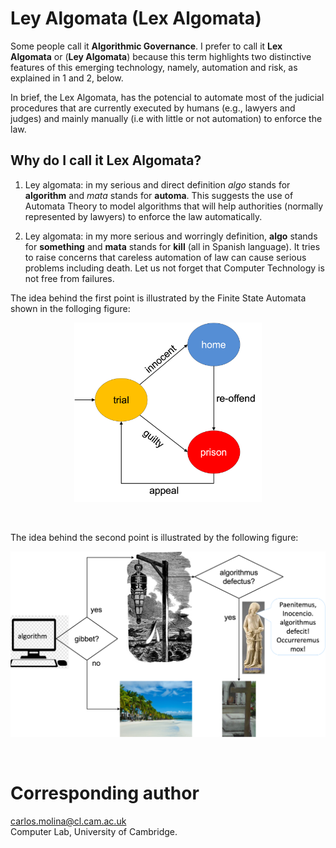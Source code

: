 # Ley Algomata (Lex Algomata)

Some people call it **Algorithmic Governance**. I prefer to call it **Lex Algomata** or (**Ley Algomata**) because this term highlights two distinctive features of this emerging technology, namely, automation and risk, as explained in 1 and 2, below. 

In brief, the Lex Algomata, has the potencial to automate 
most of the judicial procedures that are currently executed 
by humans (e.g., lawyers and judges) and mainly
manually (i.e with little or not automation) to enforce 
the law.

 
## Why do I call it Lex Algomata?
1. Ley algomata: in my serious and direct definition _algo_ stands 
   for **algorithm** 
   and _mata_ stands for **automa**. This suggests the use of
   Automata Theory to model algorithms that will help authorities
   (normally represented by lawyers) to enforce the law automatically.
  
 
 2. Ley algomata:  in my more serious and worringly definition, **algo** stands 
    for **something** and **mata** stands for **kill** (all in Spanish 
    language).  It tries to raise concerns that careless automation of law 
    can cause serious problems including death. Let us not forget that
    Computer Technology is not free from failures.  
    
The idea behind the first point is illustrated by the 
Finite State Automata shown in the folloging figure: 

<p align="center">
  <img src="./figures/leyalgomata/Leyalgomata_finitestateautonoma.png" 
   width="300" title="Automata used to enforce the law.">
</p>
</br>


The idea behind the second point is illustrated by the following 
figure:


<p align="center">
  <img src="./figures/leyalgomata/Leyalgomata_gibbet.png" 
   width="800" title="Lex algomata in action.">
</p>
</br>



# Corresponding author  
carlos.molina@cl.cam.ac.uk   
Computer Lab, University of Cambridge.

